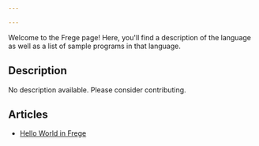 ```yaml
---

---
```


Welcome to the Frege page! Here, you'll find a description of the language as well as a list of sample programs in that language.

## Description

No description available. Please consider contributing.

## Articles

- [Hello World in Frege](https://sampleprograms.io/projects/hello-world/frege)
